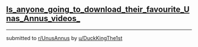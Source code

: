 ## [Is_anyone_going_to_download_their_favourite_Unas_Annus_videos_](https://www.reddit.com/r/UnusAnnus/comments/jrgwud/is_anyone_going_to_download_their_favourite_unas/)


---

submitted to [r/UnusAnnus](https://www.reddit.com/r/UnusAnnus) by [u/DuckKingThe1st](https://www.reddit.com/user/DuckKingThe1st)

